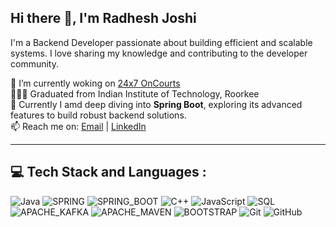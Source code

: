 ## Hi there 👋, I'm Radhesh Joshi

I'm a Backend Developer passionate about building efficient and scalable systems. I love sharing my knowledge and contributing to the developer community.

<!--
*radheshjoshi/radheshjoshi** is a ✨ _special_ ✨ repository because its `README.md` (this file) appears on your GitHub profile.

Here are some ideas to get you started:

- 🔭 I’m currently working on ...
- 🌱 I’m currently learning ...
- 👯 I’m looking to collaborate on ...
- 🤔 I’m looking for help with ...
- 💬 Ask me about ...
- 📫 How to reach me: ...
- 😄 Pronouns: ...
- ⚡ Fun fact: ...
-->

🌱 I’m currently woking on [24x7 OnCourts](https://oncourts.kerala.gov.in/about)  <br>
👩🏻‍🎓 Graduated from Indian Institute of Technology, Roorkee<br>
🤝 Currently I amd deep diving into **Spring Boot**, exploring its advanced features to build robust backend solutions. <br>
📫 Reach me on: [Email](radheshjoshi904@gmail.com) | [LinkedIn](https://www.linkedin.com/in/radhesh-joshi-358156176/) <br>

---

## 💻 Tech Stack and Languages :
![Java](https://img.shields.io/badge/java-%23ED8B00.svg?style=for-the-badge&logo=openjdk&logoColor=white)
![SPRING](https://img.shields.io/badge/Spring-6DB33F?style=for-the-badge&logo=spring&logoColor=white)
![SPRING_BOOT](https://img.shields.io/badge/Spring_Boot-6DB33F?style=for-the-badge&logo=spring-boot&logoColor=white)
![C++](https://img.shields.io/badge/c++-%2300599C.svg?style=for-the-badge&logo=c%2B%2B&logoColor=white)
![JavaScript](https://img.shields.io/badge/javascript-%23323330.svg?style=for-the-badge&logo=javascript&logoColor=%23F7DF1E)
![SQL](https://img.shields.io/badge/SQL-005C84?style=for-the-badge&logo=mysql&logoColor=white)
![APACHE_KAFKA](https://img.shields.io/badge/Apache_Kafka-231F20?style=for-the-badge&logo=apache-kafka&logoColor=white)
![APACHE_MAVEN](https://img.shields.io/badge/apache_maven-C71A36?style=for-the-badge&logo=apachemaven&logoColor=white)
![BOOTSTRAP](https://img.shields.io/badge/Bootstrap-563D7C?style=for-the-badge&logo=bootstrap&logoColor=white)
![Git](https://img.shields.io/badge/git-%23F05033.svg?style=for-the-badge&logo=git&logoColor=white) 
![GitHub](https://img.shields.io/badge/github-%23121011.svg?style=for-the-badge&logo=github&logoColor=white)

<!-- Proudly created with GPRM ( https://gprm.itsvg.in ) -->
